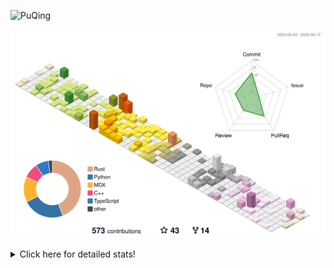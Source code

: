 ![PuQing](https://user-images.githubusercontent.com/27223114/171565019-9a56fae6-b08b-421f-99db-7e830da42371.png)

![](./profile-3d-contrib/profile-season-animate.svg)

<details>
<summary>Click here for detailed stats!</summary>

<!--START_SECTION:waka-->
![Lines of code](https://img.shields.io/badge/From%20Hello%20World%20I%27ve%20Written-2.0%20million%20lines%20of%20code-blue)

**🐱 My GitHub Data** 

> 📦 446.0 kB Used in GitHub's Storage 
 > 
> 🚫 Not Opted to Hire
 > 
> 📜 37 Public Repositories 
 > 
> 🔑 34 Private Repositories 
 > 
**I'm an Early 🐤** 

```text
🌞 Morning                879 commits         ███░░░░░░░░░░░░░░░░░░░░░░   10.19 % 
🌆 Daytime                3716 commits        ███████████░░░░░░░░░░░░░░   43.08 % 
🌃 Evening                1945 commits        ██████░░░░░░░░░░░░░░░░░░░   22.55 % 
🌙 Night                  2085 commits        ██████░░░░░░░░░░░░░░░░░░░   24.17 % 
```


📊 **This Week I Spent My Time On** 

```text
💬 Programming Languages: 
Other                    17 hrs 54 mins      █████████████████░░░░░░░░   69.06 % 
Python                   5 hrs               █████░░░░░░░░░░░░░░░░░░░░   19.31 % 
Typst                    44 mins             █░░░░░░░░░░░░░░░░░░░░░░░░   02.86 % 
Org                      40 mins             █░░░░░░░░░░░░░░░░░░░░░░░░   02.62 % 
Rust                     21 mins             ░░░░░░░░░░░░░░░░░░░░░░░░░   01.36 % 

🔥 Editors: 
Arc                      15 hrs 17 mins      ███████████████░░░░░░░░░░   58.99 % 
VS Code                  6 hrs 47 mins       ███████░░░░░░░░░░░░░░░░░░   26.19 % 
Ghostty                  1 hr 42 mins        ██░░░░░░░░░░░░░░░░░░░░░░░   06.57 % 
Telegram                 1 hr 15 mins        █░░░░░░░░░░░░░░░░░░░░░░░░   04.89 % 
NetEaseMusic             49 mins             █░░░░░░░░░░░░░░░░░░░░░░░░   03.16 % 

💻 Operating System: 
Mac                      19 hrs 24 mins      ███████████████████░░░░░░   74.87 % 
WSL                      6 hrs 2 mins        ██████░░░░░░░░░░░░░░░░░░░   23.29 % 
Linux                    28 mins             ░░░░░░░░░░░░░░░░░░░░░░░░░   01.83 % 
```


<!--END_SECTION:waka-->
</details>

